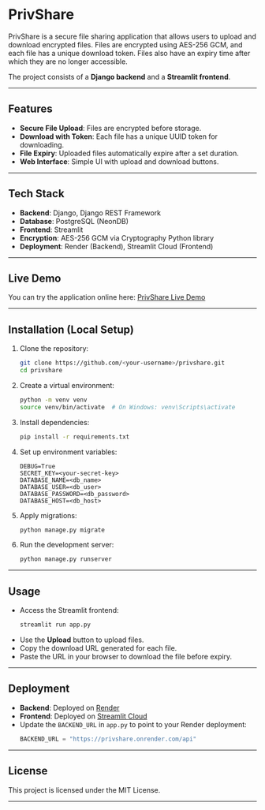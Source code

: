 # PrivShare

PrivShare is a secure file sharing application that allows users to upload and download encrypted files. Files are encrypted using AES-256 GCM, and each file has a unique download token. Files also have an expiry time after which they are no longer accessible.  

The project consists of a **Django backend** and a **Streamlit frontend**.

---

## Features

- **Secure File Upload**: Files are encrypted before storage.  
- **Download with Token**: Each file has a unique UUID token for downloading.  
- **File Expiry**: Uploaded files automatically expire after a set duration.  
- **Web Interface**: Simple UI with upload and download buttons.  

---

## Tech Stack

- **Backend**: Django, Django REST Framework  
- **Database**: PostgreSQL (NeonDB)  
- **Frontend**: Streamlit  
- **Encryption**: AES-256 GCM via Cryptography Python library  
- **Deployment**: Render (Backend), Streamlit Cloud (Frontend)  

---

## Live Demo

You can try the application online here: [PrivShare Live Demo](https://privshare.streamlit.app/)

---

## Installation (Local Setup)

1. Clone the repository:
    ```bash
    git clone https://github.com/<your-username>/privshare.git
    cd privshare
    ```

2. Create a virtual environment:
    ```bash
    python -m venv venv
    source venv/bin/activate  # On Windows: venv\Scripts\activate
    ```

3. Install dependencies:
    ```bash
    pip install -r requirements.txt
    ```

4. Set up environment variables:
    ```env
    DEBUG=True
    SECRET_KEY=<your-secret-key>
    DATABASE_NAME=<db_name>
    DATABASE_USER=<db_user>
    DATABASE_PASSWORD=<db_password>
    DATABASE_HOST=<db_host>
    ```

5. Apply migrations:
    ```bash
    python manage.py migrate
    ```

6. Run the development server:
    ```bash
    python manage.py runserver
    ```

---

## Usage

- Access the Streamlit frontend:
    ```bash
    streamlit run app.py
    ```
- Use the **Upload** button to upload files.  
- Copy the download URL generated for each file.  
- Paste the URL in your browser to download the file before expiry.  

---

## Deployment
- **Backend**: Deployed on [Render](https://render.com)  
- **Frontend**: Deployed on [Streamlit Cloud](https://privshare.streamlit.app/)  
- Update the `BACKEND_URL` in `app.py` to point to your Render deployment:
    ```python
    BACKEND_URL = "https://privshare.onrender.com/api"
    ```

---

## License

This project is licensed under the MIT License.  

---
